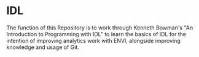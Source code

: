 # IDL
The function of this Repository is to work through Kenneth Bowman's "An Introduction to Programming with IDL" to learn the basics of IDL for the intention of improving analytics work with ENVI, alongside improving knowledge and usage of Git.
